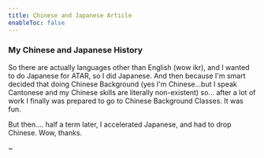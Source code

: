 ```yaml
---
title: Chinese and Japanese Article
enableToc: false
---
```


### My Chinese and Japanese History

So there are actually languages other than English (wow ikr), and I wanted to do Japanese for ATAR, so I did Japanese. 
And then because I'm smart decided that doing Chinese Background (yes I'm Chinese...but I speak Cantonese and my Chinese skills are literally non-existent) so... after a lot of work I finally was prepared to go to Chinese Background Classes.
It was fun.

But then.... half a term later, I accelerated Japanese, and had to drop Chinese.
Wow, thanks.

~